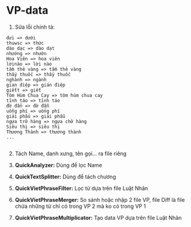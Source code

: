 # VP-data

1. Sửa lỗi chính tả:
```
dưۛi => dưới
thuwsc => thức
dào dạc => dào dạt
nhướng => nhướn
Hoa Viên => hoa viên
lờinào => lời nào
tầm thẻ vàng => tấm thẻ vàng
thấy thuốc => thầy thuốc
nghành => ngành
gian điệp => gián điệp
giếtt => giết
Tôm Hùm Chua Cay => tôm hùm chua cay
tĩnh táo => tỉnh táo
đờ đẩn => đờ đẫn
uỗng phí => uổng phí
giải phẩu => giải phẫu
ngựa trở hàng => ngựa chở hàng
Siêu thị => siêu thị
Thương Thành => thương thành
...
    
 ```

2. Tách Name, danh xưng, tên gọi... ra file riêng

3. **QuickAnalyzer:** Dùng để lọc Name

4. **QuickTextSplitter:** Dùng để tách chương

5. **QuickVietPhraseFilter:** Lọc từ dựa trên file Luật Nhân

6. **QuickVietPhraseMerger:** So sánh hoặc nhập 2 file VP, file Diff là file chứa những từ chỉ có trong VP 2 mà ko có trong VP 1

7. **QuickVietPhraseMultiplicator:** Tạo data VP dựa trên file Luật Nhân
